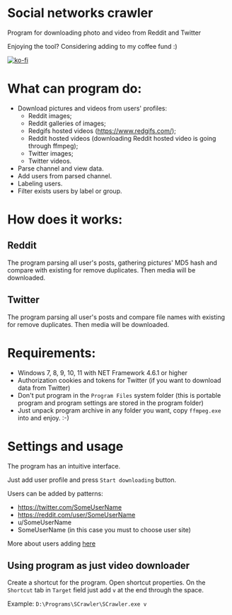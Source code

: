 # Social networks crawler

Program for downloading photo and video from Reddit and Twitter

Enjoying the tool? Considering adding to my coffee fund :)

[![ko-fi](https://www.ko-fi.com/img/githubbutton_sm.svg)](https://ko-fi.com/andyprogram)

# What can program do:
- Download pictures and videos from users' profiles:
  - Reddit images;
  - Reddit galleries of images;
  - Redgifs hosted videos (https://www.redgifs.com/);
  - Reddit hosted videos (downloading Reddit hosted video is going through ffmpeg);
  - Twitter images;
  - Twitter videos.
- Parse channel and view data.
- Add users from parsed channel.
- Labeling users.
- Filter exists users by label or group.

# How does it works:

## Reddit

The program parsing all user's posts, gathering pictures' MD5 hash and compare with existing for remove duplicates. Then media will be downloaded.

## Twitter

The program parsing all user's posts and compare file names with existing for remove duplicates. Then media will be downloaded.

# Requirements:

- Windows 7, 8, 9, 10, 11 with NET Framework 4.6.1 or higher
- Authorization cookies and tokens for Twitter (if you want to download data from Twitter)
- Don't put program in the ```Program Files``` system folder (this is portable program and program settings are stored in the program folder)
- Just unpack program archive in any folder you want, copy ```ffmpeg.exe``` into and enjoy. :-)

# Settings and usage

The program has an intuitive interface.

Just add user profile and press ```Start downloading``` button.

Users can be added by patterns:
- https://twitter.com/SomeUserName
- https://reddit.com/user/SomeUserName
- u/SomeUserName
- SomeUserName (in this case you must to choose user site)

More about users adding [here](https://github.com/AAndyProgram/SCrawler/wiki/Users)

## Using program as just video downloader

Create a shortcut for the program. Open shortcut properties. On the ```Shortcut``` tab in ```Target``` field just add ```v``` at the end through the space.

Example: ```D:\Programs\SCrawler\SCrawler.exe v```
